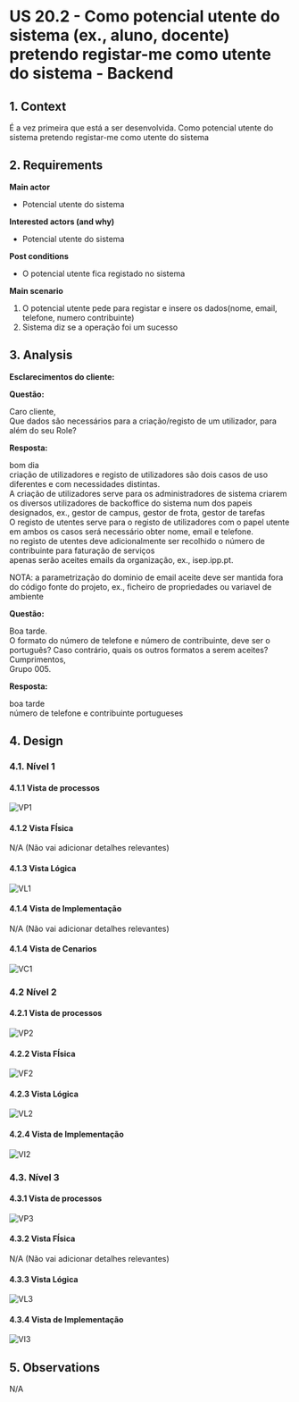 # US 20.2 - Como potencial utente do sistema (ex., aluno, docente) pretendo registar-me como utente do sistema - Backend


## 1. Context

É a vez primeira que está a ser desenvolvida.
Como potencial utente do sistema pretendo registar-me como utente do sistema

## 2. Requirements

**Main actor**

* Potencial utente do sistema

**Interested actors (and why)**

* Potencial utente do sistema         

**Post conditions**

* O potencial utente fica registado no sistema      

**Main scenario**

1. O potencial utente pede para registar e insere os dados(nome, email, telefone, numero contribuinte) 
2. Sistema diz se a operação foi um sucesso
 

## 3. Analysis

**Esclarecimentos do cliente:** </br>

**Questão:** </br>

Caro cliente,</br>
Que dados são necessários para a criação/registo de um utilizador, para além do seu Role?</br>

**Resposta:** </br>

bom dia </br>
criação de utilizadores e registo de utilizadores são dois casos de uso diferentes e com necessidades distintas.</br>
A criação de utilizadores serve para os administradores de sistema criarem os diversos utilizadores de backoffice do sistema num dos papeis designados, ex., gestor de campus, gestor de frota, gestor de tarefas </br>
O registo de utentes serve para o registo de utilizadores com o papel utente em ambos os casos será necessário obter nome, email e telefone. </br>
no registo de utentes deve adicionalmente ser recolhido o número de contribuinte para faturação de serviços </br>
apenas serão aceites emails da organização, ex., isep.ipp.pt. </br>

NOTA: a parametrização do dominio de email aceite deve ser mantida fora do código fonte do projeto, ex., ficheiro de propriedades ou variavel de ambiente </br> 

**Questão:** </br>


Boa tarde.</br>
O formato do número de telefone e número de contribuinte, deve ser o português? Caso contrário, quais os outros formatos a serem aceites?</br>
Cumprimentos,</br>
Grupo 005.</br>

**Resposta:** </br>

boa tarde </br>
número de telefone e contribuinte portugueses </br>

## 4. Design

### 4.1. Nível 1

#### 4.1.1 Vista de processos

![VP1](/docs/Sprint_C/US_20/US_20.2/N1/N1_VP.svg)

#### 4.1.2 Vista FÍsica

N/A (Não vai adicionar detalhes relevantes)

#### 4.1.3 Vista Lógica

![VL1](/docs/Sprint_C/N1/VL.svg)

#### 4.1.4 Vista de Implementação

N/A (Não vai adicionar detalhes relevantes)

#### 4.1.4 Vista de Cenarios

![VC1](/docs/Sprint_C/N1/VC.svg)

### 4.2 Nível 2

#### 4.2.1 Vista de processos

![VP2](/docs/Sprint_C/US_20/US_20.2/N2/N2_VP.svg)

#### 4.2.2 Vista FÍsica

![VF2](/docs/Sprint_C/N2/VF.svg)


#### 4.2.3 Vista Lógica

![VL2](/docs/Sprint_C/N2/VL.svg)

#### 4.2.4 Vista de Implementação

![VI2](/docs/Sprint_C/N2/VI.svg)

### 4.3. Nível 3 

#### 4.3.1 Vista de processos

![VP3](/docs/Sprint_C/US_20/US_20.2/N3/N3_VP.svg)


#### 4.3.2 Vista FÍsica

N/A (Não vai adicionar detalhes relevantes)

#### 4.3.3 Vista Lógica

![VL3](/docs/Sprint_C/N3/VL_Auth.svg)


#### 4.3.4 Vista de Implementação

![VI3](/docs/Sprint_C/N3/VI_Auth.svg)



## 5. Observations
N/A